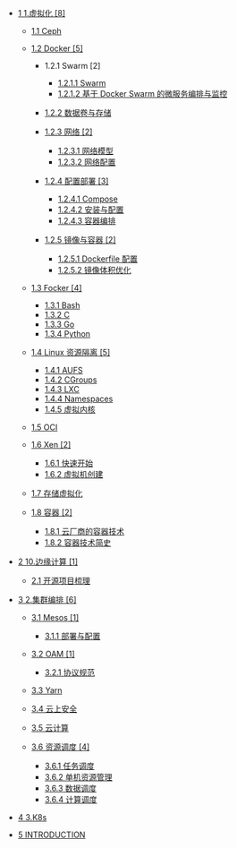   - [1 1.虚拟化 [8]](/1.虚拟化/README.md)
    - [1.1 Ceph](/1.虚拟化/Ceph/README.md)
      
    - [1.2 Docker [5]](/1.虚拟化/Docker/README.md)
      - 1.2.1 Swarm [2]
        - [1.2.1.1 Swarm](/1.虚拟化/Docker/Swarm/Swarm.md)
        - [1.2.1.2 基于 Docker Swarm 的微服务编排与监控](/1.虚拟化/Docker/Swarm/基于%20Docker%20Swarm%20的微服务编排与监控.md)
      - [1.2.2 数据卷与存储](/1.虚拟化/Docker/数据卷与存储/README.md)
        
      - [1.2.3 网络 [2]](/1.虚拟化/Docker/网络/README.md)
        - [1.2.3.1 网络模型](/1.虚拟化/Docker/网络/网络模型.md)
        - [1.2.3.2 网络配置](/1.虚拟化/Docker/网络/网络配置.md)
      - [1.2.4 配置部署 [3]](/1.虚拟化/Docker/配置部署/README.md)
        - [1.2.4.1 Compose](/1.虚拟化/Docker/配置部署/Compose.md)
        - [1.2.4.2 安装与配置](/1.虚拟化/Docker/配置部署/安装与配置.md)
        - [1.2.4.3 容器编排](/1.虚拟化/Docker/配置部署/容器编排.md)
      - [1.2.5 镜像与容器 [2]](/1.虚拟化/Docker/镜像与容器/README.md)
        - [1.2.5.1 Dockerfile 配置](/1.虚拟化/Docker/镜像与容器/Dockerfile%20配置.md)
        - [1.2.5.2 镜像体积优化](/1.虚拟化/Docker/镜像与容器/镜像体积优化.md)
    - [1.3 Focker [4]](/1.虚拟化/Focker/README.md)
      - [1.3.1 Bash](/1.虚拟化/Focker/Bash.md)
      - [1.3.2 C](/1.虚拟化/Focker/C.md)
      - [1.3.3 Go](/1.虚拟化/Focker/Go.md)
      - [1.3.4 Python](/1.虚拟化/Focker/Python.md)
    - [1.4 Linux 资源隔离 [5]](/1.虚拟化/Linux%20资源隔离/README.md)
      - [1.4.1 AUFS](/1.虚拟化/Linux%20资源隔离/AUFS.md)
      - [1.4.2 CGroups](/1.虚拟化/Linux%20资源隔离/CGroups.md)
      - [1.4.3 LXC](/1.虚拟化/Linux%20资源隔离/LXC.md)
      - [1.4.4 Namespaces](/1.虚拟化/Linux%20资源隔离/Namespaces.md)
      - [1.4.5 虚拟内核](/1.虚拟化/Linux%20资源隔离/虚拟内核.md)
    - [1.5 OCI](/1.虚拟化/OCI/README.md)
      
    - [1.6 Xen [2]](/1.虚拟化/Xen/README.md)
      - [1.6.1 快速开始](/1.虚拟化/Xen/快速开始.md)
      - [1.6.2 虚拟机创建](/1.虚拟化/Xen/虚拟机创建.md)
    - [1.7 存储虚拟化](/1.虚拟化/存储虚拟化/README.md)
      
    - [1.8 容器 [2]](/1.虚拟化/容器/README.md)
      - [1.8.1 云厂商的容器技术](/1.虚拟化/容器/云厂商的容器技术.md)
      - [1.8.2 容器技术简史](/1.虚拟化/容器/容器技术简史.md)
  - [2 10.边缘计算 [1]](/10.边缘计算/README.md)
    - [2.1 开源项目梳理](/10.边缘计算/开源项目梳理.md)
  - [3 2.集群编排 [6]](/2.集群编排/README.md)
    - [3.1 Mesos [1]](/2.集群编排/Mesos/README.md)
      - [3.1.1 部署与配置](/2.集群编排/Mesos/部署与配置.md)
    - [3.2 OAM [1]](/2.集群编排/OAM/README.md)
      - [3.2.1 协议规范](/2.集群编排/OAM/协议规范.md)
    - [3.3 Yarn](/2.集群编排/Yarn/README.md)
      
    - [3.4 云上安全](/2.集群编排/云上安全/README.md)
      
    - [3.5 云计算](/2.集群编排/云计算.md)
    - [3.6 资源调度 [4]](/2.集群编排/资源调度/README.md)
      - [3.6.1 任务调度](/2.集群编排/资源调度/任务调度.md)
      - [3.6.2 单机资源管理](/2.集群编排/资源调度/单机资源管理.md)
      - [3.6.3 数据调度](/2.集群编排/资源调度/数据调度.md)
      - [3.6.4 计算调度](/2.集群编排/资源调度/计算调度.md)
  - [4 3.K8s](/3.K8s/README.md)
    
  - [5 INTRODUCTION](/INTRODUCTION.md)